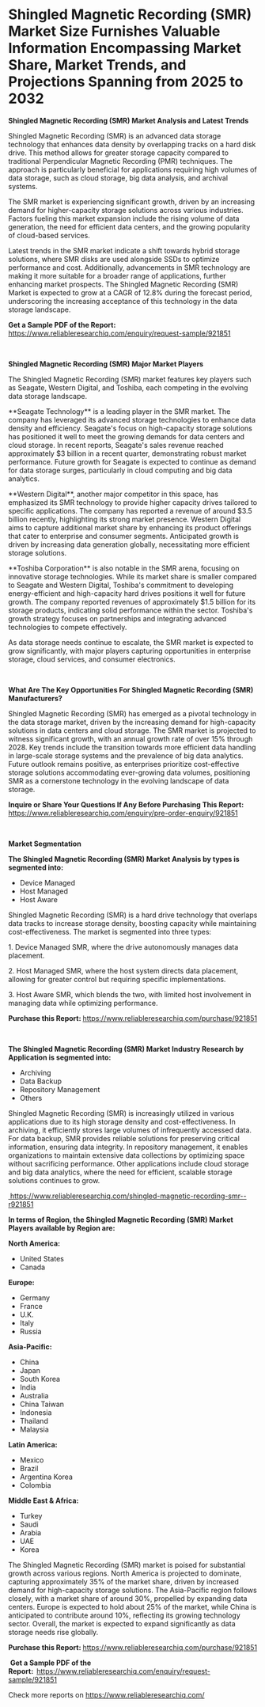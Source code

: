 <p><h1>Shingled Magnetic Recording (SMR) Market Size Furnishes Valuable Information Encompassing Market Share, Market Trends, and Projections Spanning from 2025 to 2032</h1></p><p><strong>Shingled Magnetic Recording (SMR) Market Analysis and Latest Trends</strong></p>
<p><p>Shingled Magnetic Recording (SMR) is an advanced data storage technology that enhances data density by overlapping tracks on a hard disk drive. This method allows for greater storage capacity compared to traditional Perpendicular Magnetic Recording (PMR) techniques. The approach is particularly beneficial for applications requiring high volumes of data storage, such as cloud storage, big data analysis, and archival systems.</p><p>The SMR market is experiencing significant growth, driven by an increasing demand for higher-capacity storage solutions across various industries. Factors fueling this market expansion include the rising volume of data generation, the need for efficient data centers, and the growing popularity of cloud-based services. </p><p>Latest trends in the SMR market indicate a shift towards hybrid storage solutions, where SMR disks are used alongside SSDs to optimize performance and cost. Additionally, advancements in SMR technology are making it more suitable for a broader range of applications, further enhancing market prospects. The Shingled Magnetic Recording (SMR) Market is expected to grow at a CAGR of 12.8% during the forecast period, underscoring the increasing acceptance of this technology in the data storage landscape.</p></p>
<p><strong>Get a Sample PDF of the Report:&nbsp;</strong> <a href="https://www.reliableresearchiq.com/enquiry/request-sample/921851?utm_campaign=2735&utm_medium=2&utm_source=Github&utm_content=ia&utm_term=11032025&utm_id=shingled-magnetic-recording-smr">https://www.reliableresearchiq.com/enquiry/request-sample/921851</a></p>
<p>&nbsp;</p>
<p><strong>Shingled Magnetic Recording (SMR) Major Market Players</strong></p>
<p><p>The Shingled Magnetic Recording (SMR) market features key players such as Seagate, Western Digital, and Toshiba, each competing in the evolving data storage landscape.</p><p>**Seagate Technology** is a leading player in the SMR market. The company has leveraged its advanced storage technologies to enhance data density and efficiency. Seagate's focus on high-capacity storage solutions has positioned it well to meet the growing demands for data centers and cloud storage. In recent reports, Seagate's sales revenue reached approximately $3 billion in a recent quarter, demonstrating robust market performance. Future growth for Seagate is expected to continue as demand for data storage surges, particularly in cloud computing and big data analytics.</p><p>**Western Digital**, another major competitor in this space, has emphasized its SMR technology to provide higher capacity drives tailored to specific applications. The company has reported a revenue of around $3.5 billion recently, highlighting its strong market presence. Western Digital aims to capture additional market share by enhancing its product offerings that cater to enterprise and consumer segments. Anticipated growth is driven by increasing data generation globally, necessitating more efficient storage solutions.</p><p>**Toshiba Corporation** is also notable in the SMR arena, focusing on innovative storage technologies. While its market share is smaller compared to Seagate and Western Digital, Toshiba's commitment to developing energy-efficient and high-capacity hard drives positions it well for future growth. The company reported revenues of approximately $1.5 billion for its storage products, indicating solid performance within the sector. Toshiba's growth strategy focuses on partnerships and integrating advanced technologies to compete effectively.</p><p>As data storage needs continue to escalate, the SMR market is expected to grow significantly, with major players capturing opportunities in enterprise storage, cloud services, and consumer electronics.</p></p>
<p>&nbsp;</p>
<p><strong>What Are The Key Opportunities For Shingled Magnetic Recording (SMR) Manufacturers?</strong></p>
<p><p>Shingled Magnetic Recording (SMR) has emerged as a pivotal technology in the data storage market, driven by the increasing demand for high-capacity solutions in data centers and cloud storage. The SMR market is projected to witness significant growth, with an annual growth rate of over 15% through 2028. Key trends include the transition towards more efficient data handling in large-scale storage systems and the prevalence of big data analytics. Future outlook remains positive, as enterprises prioritize cost-effective storage solutions accommodating ever-growing data volumes, positioning SMR as a cornerstone technology in the evolving landscape of data storage.</p></p>
<p><strong>Inquire or Share Your Questions If Any Before Purchasing This Report:</strong> <a href="https://www.reliableresearchiq.com/enquiry/pre-order-enquiry/921851?utm_campaign=2735&utm_medium=2&utm_source=Github&utm_content=ia&utm_term=11032025&utm_id=shingled-magnetic-recording-smr">https://www.reliableresearchiq.com/enquiry/pre-order-enquiry/921851</a></p>
<p>&nbsp;</p>
<p><strong>Market Segmentation</strong></p>
<p><strong>The Shingled Magnetic Recording (SMR) Market Analysis by types is segmented into:</strong></p>
<p><ul><li>Device Managed</li><li>Host Managed</li><li>Host Aware</li></ul></p>
<p><p>Shingled Magnetic Recording (SMR) is a hard drive technology that overlaps data tracks to increase storage density, boosting capacity while maintaining cost-effectiveness. The market is segmented into three types: </p><p>1. Device Managed SMR, where the drive autonomously manages data placement.</p><p>2. Host Managed SMR, where the host system directs data placement, allowing for greater control but requiring specific implementations.</p><p>3. Host Aware SMR, which blends the two, with limited host involvement in managing data while optimizing performance.</p></p>
<p><strong>Purchase this Report:&nbsp;</strong><a href="https://www.reliableresearchiq.com/purchase/921851?utm_campaign=2735&utm_medium=2&utm_source=Github&utm_content=ia&utm_term=11032025&utm_id=shingled-magnetic-recording-smr">https://www.reliableresearchiq.com/purchase/921851</a></p>
<p>&nbsp;</p>
<p><strong>The Shingled Magnetic Recording (SMR) Market Industry Research by Application is segmented into:</strong></p>
<p><ul><li>Archiving</li><li>Data Backup</li><li>Repository Management</li><li>Others</li></ul></p>
<p><p>Shingled Magnetic Recording (SMR) is increasingly utilized in various applications due to its high storage density and cost-effectiveness. In archiving, it efficiently stores large volumes of infrequently accessed data. For data backup, SMR provides reliable solutions for preserving critical information, ensuring data integrity. In repository management, it enables organizations to maintain extensive data collections by optimizing space without sacrificing performance. Other applications include cloud storage and big data analytics, where the need for efficient, scalable storage solutions continues to grow.</p></p>
<p><a href="https://www.reliableresearchiq.com/shingled-magnetic-recording-smr--r921851?utm_campaign=2735&utm_medium=2&utm_source=Github&utm_content=ia&utm_term=11032025&utm_id=shingled-magnetic-recording-smr">&nbsp;https://www.reliableresearchiq.com/shingled-magnetic-recording-smr--r921851</a></p>
<p><strong>In terms of Region, the Shingled Magnetic Recording (SMR) Market Players available by Region are:</strong></p>
<p>
    <p> <strong> North America: </strong>
        <ul>
            <li>United States</li>
            <li>Canada</li>
        </ul>
        </p> 
    <p> <strong> Europe: </strong>
        <ul>
            <li>Germany</li>
            <li>France</li>
            <li>U.K.</li>
            <li>Italy</li>
            <li>Russia</li>
        </ul>
        </p> 
    <p> <strong> Asia-Pacific: </strong>
        <ul>
            <li>China</li>
            <li>Japan</li>
            <li>South Korea</li>
            <li>India</li>
            <li>Australia</li>
            <li>China Taiwan</li>
            <li>Indonesia</li>
            <li>Thailand</li>
            <li>Malaysia</li>
        </ul>
        </p> 
    <p> <strong> Latin America: </strong>
        <ul>
            <li>Mexico</li>
            <li>Brazil</li>
            <li>Argentina Korea</li>
            <li>Colombia</li>
        </ul>
        </p> 
    <p> <strong> Middle East & Africa: </strong>
        <ul>
            <li>Turkey</li>
            <li>Saudi</li>
            <li>Arabia</li>
            <li>UAE</li>
            <li>Korea</li>
        </ul>
    </p>
    </p>
<p><p>The Shingled Magnetic Recording (SMR) market is poised for substantial growth across various regions. North America is projected to dominate, capturing approximately 35% of the market share, driven by increased demand for high-capacity storage solutions. The Asia-Pacific region follows closely, with a market share of around 30%, propelled by expanding data centers. Europe is expected to hold about 25% of the market, while China is anticipated to contribute around 10%, reflecting its growing technology sector. Overall, the market is expected to expand significantly as data storage needs rise globally.</p></p>
<p><strong>Purchase this Report: </strong><a href="https://www.reliableresearchiq.com/purchase/921851?utm_campaign=2735&utm_medium=2&utm_source=Github&utm_content=ia&utm_term=11032025&utm_id=shingled-magnetic-recording-smr">https://www.reliableresearchiq.com/purchase/921851</a></p>
<p>&nbsp;<strong>Get a Sample PDF of the Report:&nbsp;&nbsp;</strong><a href="https://www.reliableresearchiq.com/enquiry/request-sample/921851?utm_campaign=2735&utm_medium=2&utm_source=Github&utm_content=ia&utm_term=11032025&utm_id=shingled-magnetic-recording-smr">https://www.reliableresearchiq.com/enquiry/request-sample/921851</a></p>
<p><strong></strong></p>
<p>Check more reports on <a href="https://www.reliableresearchiq.com/?utm_campaign=2735&utm_medium=2&utm_source=Github&utm_content=ia&utm_term=11032025&utm_id=shingled-magnetic-recording-smr">https://www.reliableresearchiq.com/</a></p>